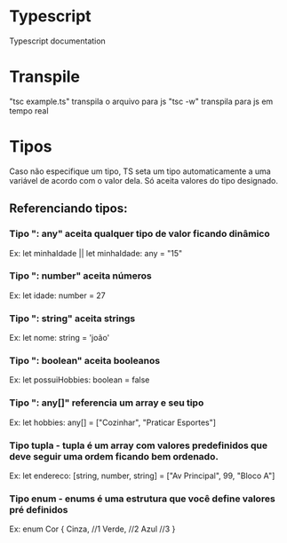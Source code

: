 # Typescript
Typescript documentation 

# Transpile
"tsc example.ts" transpila o arquivo para js
"tsc -w" transpila para js em tempo real

# Tipos
Caso não especifique um tipo, TS seta um tipo automaticamente a uma variável de acordo com o valor dela.
Só aceita valores do tipo designado.

## Referenciando tipos:
### Tipo ": any" aceita qualquer tipo de valor ficando dinâmico
Ex: let minhaIdade || let minhaIdade: any = "15"

### Tipo ": number" aceita números
Ex: let idade: number = 27

### Tipo ": string" aceita strings
Ex: let nome: string = 'joão'

### Tipo ": boolean" aceita booleanos
Ex: let possuiHobbies: boolean = false

### Tipo ": any[]" referencia um array e seu tipo
Ex: let hobbies: any[] = ["Cozinhar", "Praticar Esportes"]

### Tipo tupla - tupla é um array com valores predefinidos que deve seguir uma ordem ficando bem ordenado.
Ex: let endereco: [string, number, string] = ["Av Principal", 99, "Bloco A"]

### Tipo enum - enums é uma estrutura que você define valores pré definidos
Ex: enum Cor {
    Cinza, //1
    Verde, //2
    Azul //3
}